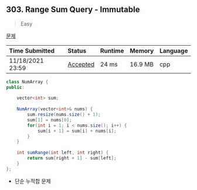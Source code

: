## 303. Range Sum Query - Immutable

> Easy

[문제](https://leetcode.com/problems/range-sum-query-immutable/)



| Time Submitted   | Status                                                       | Runtime | Memory  | Language |
| :--------------- | :----------------------------------------------------------- | :------ | :------ | :------- |
| 11/18/2021 23:59 | [Accepted](https://leetcode.com/submissions/detail/589121783/) | 24 ms   | 16.9 MB | cpp      |

```java
class NumArray {
public:
    
    vector<int> sum;
    
    NumArray(vector<int>& nums) {
        sum.resize(nums.size() + 1);
        sum[1] = nums[0];
        for(int i = 1; i < nums.size(); i++) {
            sum[i + 1] = sum[i] + nums[i];
        }
    }
    
    int sumRange(int left, int right) {
        return sum[right + 1] - sum[left];
    }
};
```

- 단순 누적합 문제